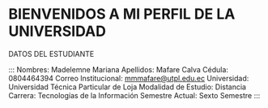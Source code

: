 # BIENVENIDOS A MI PERFIL DE LA UNIVERSIDAD

DATOS DEL ESTUDIANTE

:::
Nombres: Madelemne Mariana
Apellidos: Mafare Calva
Cédula: 0804464394
Correo Institucional: mmmafare@utpl.edu.ec
Universidad: Universidad Técnica Particular de Loja
Modalidad de Estudio: Distancia
Carrera: Tecnologías de la Información 
Semestre Actual: Sexto Semestre
:::



